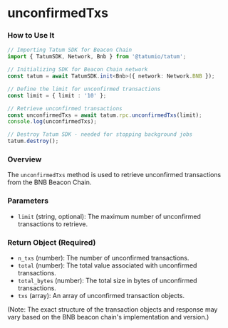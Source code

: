 # unconfirmedTxs

### How to Use It

```typescript
// Importing Tatum SDK for Beacon Chain
import { TatumSDK, Network, Bnb } from '@tatumio/tatum';

// Initializing SDK for Beacon Chain network
const tatum = await TatumSDK.init<Bnb>({ network: Network.BNB });

// Define the limit for unconfirmed transactions
const limit = { limit : '10' }; 

// Retrieve unconfirmed transactions
const unconfirmedTxs = await tatum.rpc.unconfirmedTxs(limit);
console.log(unconfirmedTxs);

// Destroy Tatum SDK - needed for stopping background jobs
tatum.destroy();
```

### Overview

The `unconfirmedTxs` method is used to retrieve unconfirmed transactions from the BNB Beacon Chain.

### Parameters

- `limit` (string, optional): The maximum number of unconfirmed transactions to retrieve.

### Return Object (Required)

- `n_txs` (number): The number of unconfirmed transactions.
- `total` (number): The total value associated with unconfirmed transactions.
- `total_bytes` (number): The total size in bytes of unconfirmed transactions.
- `txs` (array): An array of unconfirmed transaction objects.

(Note: The exact structure of the transaction objects and response may vary based on the BNB beacon chain's implementation and version.)